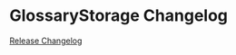 # GlossaryStorage Changelog

[Release Changelog](https://github.com/spryker/glossary-storage/releases)
